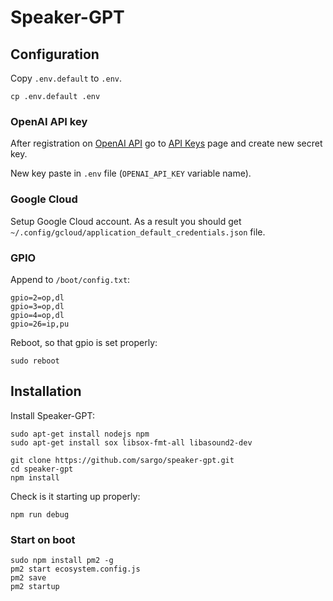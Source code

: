 # Speaker-GPT

## Configuration

Copy `.env.default` to `.env`.

```
cp .env.default .env
```

### OpenAI API key

After registration on [OpenAI API](https://platform.openai.com/signup) go to
[API Keys](https://platform.openai.com/account/api-keys) page and create new secret key.

New key paste in `.env` file (`OPENAI_API_KEY` variable name).

### Google Cloud

Setup Google Cloud account. As a result you should get `~/.config/gcloud/application_default_credentials.json` file.

### GPIO

Append to `/boot/config.txt`:
```
gpio=2=op,dl
gpio=3=op,dl
gpio=4=op,dl
gpio=26=ip,pu
```

Reboot, so that gpio is set properly:
```
sudo reboot
```

## Installation

Install Speaker-GPT:
```
sudo apt-get install nodejs npm
sudo apt-get install sox libsox-fmt-all libasound2-dev

git clone https://github.com/sargo/speaker-gpt.git
cd speaker-gpt
npm install
```

Check is it starting up properly:
```
npm run debug
```

### Start on boot

```
sudo npm install pm2 -g
pm2 start ecosystem.config.js
pm2 save
pm2 startup
```
